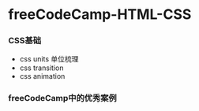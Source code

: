 # freeCodeCamp-HTML-CSS
### CSS基础
- css units 单位梳理
- css transition
- css animation


### freeCodeCamp中的优秀案例
